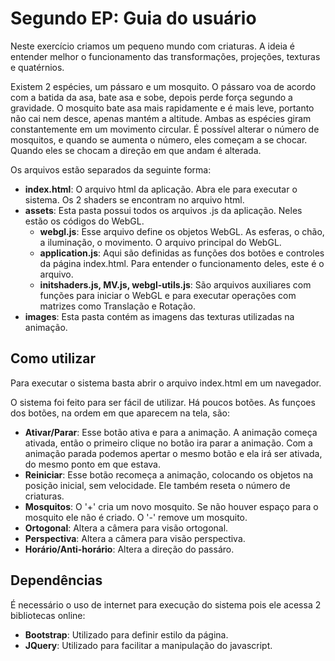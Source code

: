 
# Segundo EP: Guia do usuário


Neste exercício criamos um pequeno mundo com criaturas.
A ideia é entender melhor o funcionamento das transformações,
projeções, texturas e quatérnios.

Existem 2 espécies, um pássaro e um mosquito. O pássaro voa de acordo com a batida da asa,
bate asa e sobe, depois perde força segundo a gravidade. O mosquito bate asa mais rapidamente
e é mais leve, portanto não cai nem desce, apenas mantém a altitude. Ambas as espécies giram
constantemente em um movimento circular. É possível alterar o número de mosquitos, 
e quando se aumenta o número, eles começam a se chocar. Quando eles se chocam
a direção em que andam é alterada.

Os arquivos estão separados da seguinte forma:
* **index.html**: O arquivo html da aplicação. Abra ele para executar o sistema.
  Os 2 shaders se encontram no arquivo html.
* **assets**: Esta pasta possui todos os arquivos .js da aplicação. Neles estão
  os códigos do WebGL.
  * **webgl.js**: Esse arquivo define os objetos WebGL. As esferas, o chão,
  a iluminação, o movimento. O arquivo principal do WebGL.
  * **application.js**: Aqui são definidas as funções dos botões e controles
  da página index.html. Para entender o funcionamento deles, este é o arquivo.
  * **initshaders.js, MV.js, webgl-utils.js**: São arquivos auxiliares com funções
  para iniciar o WebGL e para executar operações com matrizes como Translação e Rotação.
* **images**: Esta pasta contém as imagens das texturas utilizadas na animação.

## Como utilizar

Para executar o sistema basta abrir o arquivo index.html em um navegador.  

O sistema foi feito para ser fácil de utilizar. Há poucos botões. As funçoes dos
botões, na ordem em que aparecem na tela, são:
* **Ativar/Parar**: Esse botão ativa e para a animação. A animação começa ativada,
  então o primeiro clique no botão ira parar a animação. Com a animação parada
  podemos apertar o mesmo botão e ela irá ser ativada, do mesmo ponto em que estava.
* **Reiniciar**: Esse botão recomeça a animação, colocando os objetos na posição inicial, sem velocidade.
  Ele também reseta o número de criaturas.
* **Mosquitos**: O '+' cria um novo mosquito. Se não houver espaço para o mosquito ele não é criado.
  O '-' remove um mosquito.
* **Ortogonal**: Altera a câmera para visão ortogonal.
* **Perspectiva**: Altera a câmera para visão perspectiva.
* **Horário/Anti-horário**: Altera a direção do passáro.

## Dependências

É necessário o uso de internet para execução do sistema pois ele acessa 2 bibliotecas online:
* **Bootstrap**: Utilizado para definir estilo da página.
* **JQuery**: Utilizado para facilitar a manipulação do javascript.
